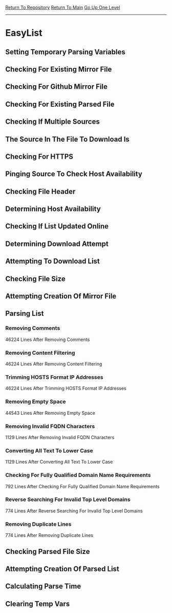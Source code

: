 [Return To Repository](https://github.com/deathbybandaid/piholeparser/)
[Return To Main](https://github.com/deathbybandaid/piholeparser/blob/master/RecentRunLogs/Mainlog.md)
[Go Up One Level](https://github.com/deathbybandaid/piholeparser/blob/master/RecentRunLogs/TopLevelScripts/30-Processing-Blacklists.md)
____________________________________
# EasyList
## Setting Temporary Parsing Variables
## Checking For Existing Mirror File
## Checking For Github Mirror File
## Checking For Existing Parsed File
## Checking If Multiple Sources
## The Source In The File To Download Is
## Checking For HTTPS
## Pinging Source To Check Host Availability
## Checking File Header
## Determining Host Availability
## Checking If List Updated Online
## Determining Download Attempt
## Attempting To Download List
## Checking File Size
## Attempting Creation Of Mirror File
## Parsing List
### Removing Comments
46224 Lines After Removing Comments
### Removing Content Filtering
46224 Lines After Removing Content Filtering
### Trimming HOSTS Format IP Addresses
46224 Lines After Trimming HOSTS Format IP Addresses
### Removing Empty Space
44543 Lines After Removing Empty Space
### Removing Invalid FQDN Characters
1129 Lines After Removing Invalid FQDN Characters
### Converting All Text To Lower Case
1129 Lines After Converting All Text To Lower Case
### Checking For Fully Qualified Domain Name Requirements
792 Lines After Checking For Fully Qualified Domain Name Requirements
### Reverse Searching For Invalid Top Level Domains
774 Lines After Reverse Searching For Invalid Top Level Domains
### Removing Duplicate Lines
774 Lines After Removing Duplicate Lines
## Checking Parsed File Size
## Attempting Creation Of Parsed List
## Calculating Parse Time
## Clearing Temp Vars
